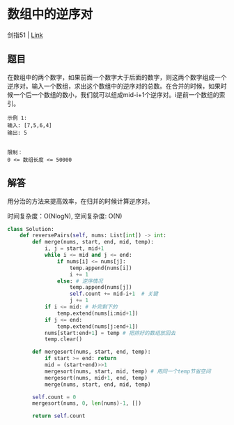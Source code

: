 # 数组中的逆序对
剑指51 | [Link](https://leetcode-cn.com/problems/shu-zu-zhong-de-ni-xu-dui-lcof/)

## 题目
在数组中的两个数字，如果前面一个数字大于后面的数字，则这两个数字组成一个逆序对。输入一个数组，求出这个数组中的逆序对的总数。在合并的时候，如果时候一个后一个数组的数小，我们就可以组成mid-i+1个逆序对。i是前一个数组的索引。

```
示例 1:
输入: [7,5,6,4]
输出: 5
 

限制：
0 <= 数组长度 <= 50000
```

## 解答
用分治的方法来提高效率，在归并的时候计算逆序对。

时间复杂度：O(NlogN), 空间复杂度: O(N)
```python
class Solution:
    def reversePairs(self, nums: List[int]) -> int:
        def merge(nums, start, end, mid, temp):
            i, j = start, mid+1
            while i <= mid and j <= end:
                if nums[i] <= nums[j]:
                    temp.append(nums[i])
                    i += 1
                else: # 逆序情况
                    temp.append(nums[j])
                    self.count += mid-i+1  # 关键
                    j += 1
            if i <= mid: # 补完剩下的
                temp.extend(nums[i:mid+1])
            if j <= end:
                temp.extend(nums[j:end+1])
            nums[start:end+1] = temp # 把排好的数组放回去
            temp.clear()

        def mergesort(nums, start, end, temp):
            if start >= end: return
            mid = (start+end)>>1
            mergesort(nums, start, mid, temp) # 用同一个temp节省空间
            mergesort(nums, mid+1, end, temp)
            merge(nums, start, end, mid, temp)

        self.count = 0
        mergesort(nums, 0, len(nums)-1, [])

        return self.count
```